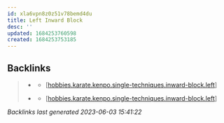 ```yaml
---
id: xla6vpn8z0z51v78bemd4du
title: Left Inward Block
desc: ''
updated: 1684253760598
created: 1684253753185
---
```


## Backlinks

> - [](..\forms\hobbies.karate.kenpo.forms.long-form-1.md)
>   - [[hobbies.karate.kenpo.single-techniques.inward-block.left]]
>    
> - [](..\forms\hobbies.karate.kenpo.forms.short-form-1.md)
>   - [[hobbies.karate.kenpo.single-techniques.inward-block.left]]

_Backlinks last generated 2023-06-03 15:41:22_





[//begin]: # "Autogenerated link references for markdown compatibility"
[hobbies.karate.kenpo.single-techniques.inward-block.left]: hobbies.karate.kenpo.single-techniques.inward-block.left.md "Left Inward Block"
[//end]: # "Autogenerated link references"